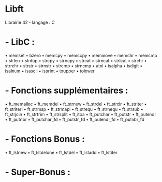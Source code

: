 # Libft
Librairie 42 - langage : C

# - LibC :

• memset
• bzero
• memcpy
• memccpy
• memmove
• memchr
• memcmp
• strlen
• strdup
• strcpy
• strncpy
• strcat
• strncat
• strlcat
• strchr
• strrchr
• strstr
• strnstr
• strcmp
• strncmp
• atoi
• isalpha
• isdigit
• isalnum
• isascii
• isprint
• toupper
• tolower

# - Fonctions supplémentaires :

• ft_memalloc
• ft_memdel
• ft_strnew
• ft_strdel
• ft_strclr
• ft_striter
• ft_striteri
• ft_strmap
• ft_strmapi
• ft_strequ
• ft_strnequ
• ft_strsub
• ft_strjoin
• ft_strtrim
• ft_strsplit
• ft_itoa
• ft_putchar
• ft_putstr
• ft_putendl
• ft_putnbr
• ft_putchar_fd
• ft_putstr_fd
• ft_putendl_fd
• ft_putnbr_fd

# - Fonctions Bonus :

• ft_lstnew
• ft_lstdelone
• ft_lstdel
• ft_lstadd
• ft_lstiter

# - Super-Bonus :
